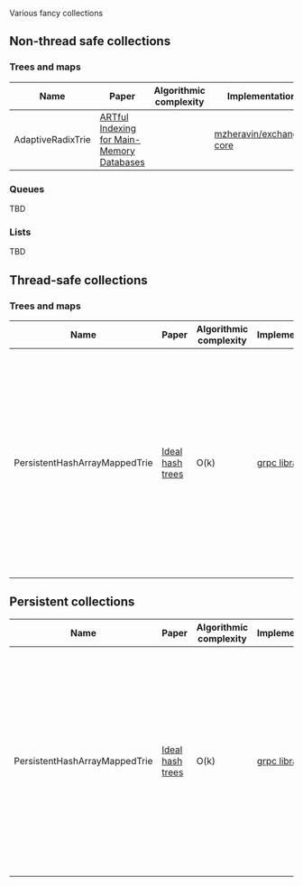 Various fancy collections

## Non-thread safe collections

### Trees and maps

| Name              | Paper                                                                                  | Algorithmic complexity | Implementation                                                                                                                                                 | Notes |
|-------------------|----------------------------------------------------------------------------------------|------------------------|----------------------------------------------------------------------------------------------------------------------------------------------------------------|-------|
| AdaptiveRadixTrie | [ARTful Indexing for Main-Memory Databases](https://db.in.tum.de/~leis/papers/ART.pdf) |                        | [mzheravin/exchange-core](https://github.com/exchange-core/collections/blob/master/src/main/java/exchange/core2/collections/art/LongAdaptiveRadixTreeMap.java) |       |

### Queues

TBD

### Lists

TBD

## Thread-safe collections

### Trees and maps

| Name                          | Paper                                                                 | Algorithmic complexity | Implementation                                                                                                                 | Notes                                                                                                                                                                                                                                                   |
|-------------------------------|-----------------------------------------------------------------------|------------------------|--------------------------------------------------------------------------------------------------------------------------------|---------------------------------------------------------------------------------------------------------------------------------------------------------------------------------------------------------------------------------------------------------|
| PersistentHashArrayMappedTrie | [Ideal hash trees](https://lampwww.epfl.ch/papers/idealhashtrees.pdf) | O(k)                   | [grpc library](https://github.com/grpc/grpc-java/blob/master/context/src/main/java/io/grpc/PersistentHashArrayMappedTrie.java) | Delete is not supported, but replacement is. The implementation  favors simplicity and low memory allocation during insertion. Although the asymptotics are good, it is optimized for small sizes like less than 20; "unbelievably large" would be 100. |

## Persistent collections

| Name                          | Paper                                                                 | Algorithmic complexity | Implementation                                                                                                                 | Notes                                                                                                                                                                                                                                                   |
|-------------------------------|-----------------------------------------------------------------------|------------------------|--------------------------------------------------------------------------------------------------------------------------------|---------------------------------------------------------------------------------------------------------------------------------------------------------------------------------------------------------------------------------------------------------|
| PersistentHashArrayMappedTrie | [Ideal hash trees](https://lampwww.epfl.ch/papers/idealhashtrees.pdf) | O(k)                   | [grpc library](https://github.com/grpc/grpc-java/blob/master/context/src/main/java/io/grpc/PersistentHashArrayMappedTrie.java) | Delete is not supported, but replacement is. The implementation  favors simplicity and low memory allocation during insertion. Although the asymptotics are good, it is optimized for small sizes like less than 20; "unbelievably large" would be 100. |